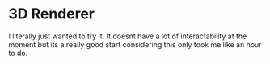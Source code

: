 # 3D Renderer

I literally just wanted to try it. It doesnt have a lot of interactability at the moment but its a really good start considering this only took me like an hour to do.
